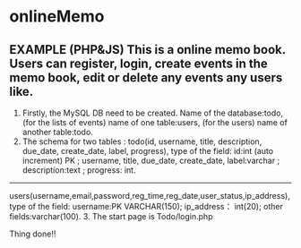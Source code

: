 # onlineMemo
EXAMPLE (PHP&amp;JS)
This is a online memo book. 
Users can register, login, create events in the memo book, edit or delete any events any users like.
-----------------------------------------------------------------------------------------------------
1. Firstly, the MySQL DB need to be created.
Name of the database:todo, (for the lists of events)
name of one table:users,   (for the users)
name of another table:todo.
2. The schema for two tables :
  todo(id, username, title, description, due_date, create_date, label, progress),
      type of the field:
        id:int (auto increment) PK ;
        username, title, due_date, create_date, label:varchar ;
        description:text ;
        progress: int.
--------------------------------------------------------------------------
  users(username,email,password,reg_time,reg_date,user_status,ip_address),
      type of the field:
        username:PK VARCHAR(150);
        ip_address： int(20);
        other fields:varchar(100).
3. The start page is Todo/login.php
  
  Thing done!!

